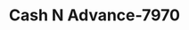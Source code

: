 ---
f_zip-code: 49544
f_state-code: MI
title: Cash N Advance-7970
f_phone: 616-254-8122
f_city-only: Grand Rapids
f_address: 2616 Alpine Ave Nw Grand Rapids
f_location-unique-id: '7970'
slug: cash-n-advance-7970
updated-on: '2024-05-30T13:46:58.046Z'
created-on: '2024-05-30T13:36:59.803Z'
published-on: '2024-05-30T13:54:32.469Z'
f_city-state: cms/city/grand-rapids-mi.md
f_company: cms/company/cash-n-advance.md
f_state: cms/state/michigan.md
layout: '[payday-loan].html'
tags: payday-loan
---